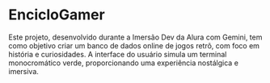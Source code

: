 # EncicloGamer
Este projeto, desenvolvido durante a Imersão Dev da Alura com Gemini, tem como objetivo criar um banco de dados online de jogos retrô, com foco em história e curiosidades. A interface do usuário simula um terminal monocromático verde, proporcionando uma experiência nostálgica e imersiva.
